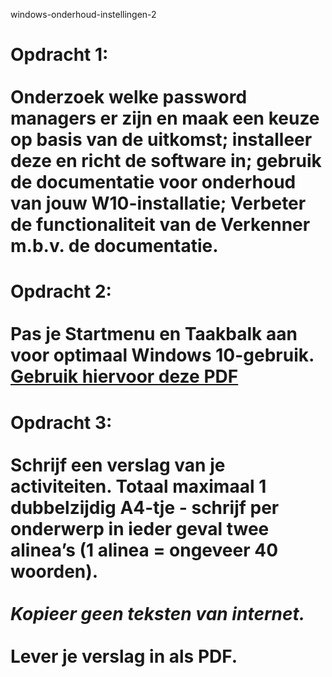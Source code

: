 windows-onderhoud-instellingen-2

# Opdracht 1:<br><br>Onderzoek welke password managers er zijn en maak een keuze op basis van de uitkomst; installeer deze en richt de software in; gebruik de documentatie voor onderhoud van jouw W10-installatie; Verbeter de functionaliteit van de Verkenner m.b.v. de documentatie.

# Opdracht 2:<br><br>Pas je Startmenu en Taakbalk aan voor optimaal Windows 10-gebruik.<br>[Gebruik hiervoor deze PDF](https://github.com/Amstelland-Software-Development/Basic-IT/blob/master/Les-3-BasicIT-Windows10-optimalisatie/taak01/BasicIT-W10-Startmenu-en-taakbalk-aanpassen.pdf)

# Opdracht 3:<br><br>Schrijf een verslag van je activiteiten. Totaal maximaal 1 dubbelzijdig A4-tje - schrijf per onderwerp in ieder geval twee alinea’s (1 alinea = ongeveer 40 woorden).<br><br>*Kopieer geen teksten van internet.*<br><br>**Lever je verslag in als PDF.**


<!--- ------------ DIT COMMENTAAR LATEN STAAN AUB ------------
------------------ ------------------------------ ------------
------------------ eagle ref:43072734
------------------ ------------------------------ ------------
------------------ DIT COMMENTAAR LATEN STAAN AUB -------- -->